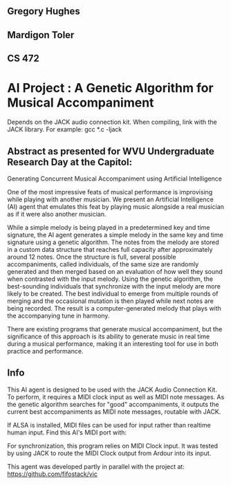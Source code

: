 ## Gregory Hughes
## Mardigon Toler
## CS 472

# AI Project : A Genetic Algorithm for Musical Accompaniment


Depends on the JACK audio connection kit.
When compiling, link with the JACK library.
For example:
gcc *.c -ljack

## Abstract as presented for WVU Undergraduate Research Day at the Capitol:
Generating Concurrent Musical Accompaniment using Artificial Intelligence


One of the most impressive feats of musical performance is improvising while
playing with another musician. We present an Artificial Intelligence (AI) agent that
emulates this feat by playing music alongside a real musician as if it were also
another musician.

While a simple melody is being played in a predetermined key and time signature,
the AI agent generates a simple melody in the same key and time signature using a
genetic algorithm.  The notes from the melody are stored in a custom data structure
that reaches full capacity after approximately around 12 notes. Once the structure
is full, several possible accompaniments, called individuals, of the same size are
randomly generated and then merged based on an evaluation of how well they
sound when contrasted with the input melody.  Using the genetic algorithm, the
best-sounding individuals that synchronize with the input melody are more likely
to be created. The best individual to emerge from multiple rounds of merging and
the occasional mutation is then played while next notes are being recorded.  The
result is a computer-generated melody that plays with the accompanying tune in
harmony.

There are existing programs that generate musical accompaniment, but the
significance of this approach is its ability to generate music in real time during a
musical performance, making it an interesting tool for use in both practice and
performance.


## Info
This AI agent is designed to be used with the JACK Audio Connection Kit.
To perform, it requires a MIDI clock input as well as MIDI note messages.
As the genetic algorithm searches for "good" accompaniments, it outputs
the current best accompaniments as MIDI note messages, routable with JACK.

If ALSA is installed, MIDI files can be used for input rather than
realtime human input. Find this AI's MIDI port with:

For synchronization, this program relies on MIDI Clock input.
It was tested by using JACK to route the MIDI Clock output from Ardour
into its input.

This agent was developed partly in parallel with the project at:
https://github.com/fifostack/vic

